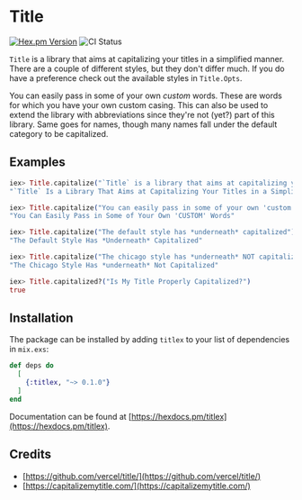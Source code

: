 # Title

[![Hex.pm Version](https://img.shields.io/hexpm/v/titlex.svg?style=flat)](https://hex.pm/packages/titlex) ![CI Status](https://github.com/tverlaan/titlex/workflows/CI/badge.svg)

<!-- MDOC !-->

`Title` is a library that aims at capitalizing your titles in a simplified manner. There are a couple
of different styles, but they don't differ much. If you do have a preference check out the available
styles in `Title.Opts`.

You can easily pass in some of your own _custom_ words. These are words for which you have your
own custom casing. This can also be used to extend the library with abbreviations since they're not
(yet?) part of this library. Same goes for names, though many names fall under the default category
to be capitalized.

## Examples

```elixir
iex> Title.capitalize("`Title` is a library that aims at capitalizing your titles in a simplified manner")
"`Title` Is a Library That Aims at Capitalizing Your Titles in a Simplified Manner"

iex> Title.capitalize("You can easily pass in some of your own 'custom' words", custom: ["CUSTOM"])
"You Can Easily Pass in Some of Your Own 'CUSTOM' Words"

iex> Title.capitalize("The default style has *underneath* capitalized")
"The Default Style Has *Underneath* Capitalized"

iex> Title.capitalize("The chicago style has *underneath* NOT capitalized", style: :chicago)
"The Chicago Style Has *underneath* Not Capitalized"

iex> Title.capitalized?("Is My Title Properly Capitalized?")
true
```

<!-- MDOC !-->

## Installation

The package can be installed by adding `titlex` to your list of dependencies in `mix.exs`:

```elixir
def deps do
  [
    {:titlex, "~> 0.1.0"}
  ]
end
```

Documentation can be found at [https://hexdocs.pm/titlex](https://hexdocs.pm/titlex).

## Credits

  * [https://github.com/vercel/title/](https://github.com/vercel/title/)
  * [https://capitalizemytitle.com/](https://capitalizemytitle.com/)


